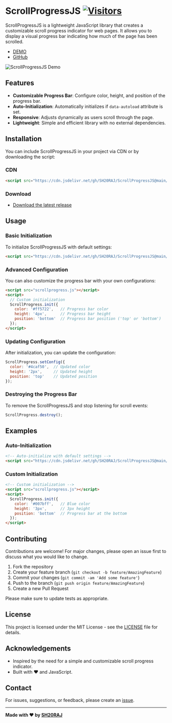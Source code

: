 # ScrollProgressJS [![Visitors](https://api.visitorbadge.io/api/combined?path=https%3A%2F%2Fgithub.com%2FSH20RAJ%2FScrollProgressJS&labelColor=%23ff8a65&countColor=%2337d67a&labelStyle=upper)](https://visitorbadge.io/status?path=https%3A%2F%2Fgithub.com%2FSH20RAJ%2FScrollProgressJS)

ScrollProgressJS is a lightweight JavaScript library that creates a customizable scroll progress indicator for web pages. It allows you to display a visual progress bar indicating how much of the page has been scrolled.

- [DEMO](https://sh20raj.github.io/ScrollProgressJS/demo.html)
- [GitHub](https://github.com/SH20RAJ/ScrollProgressJS/)


![ScrollProgressJS Demo](demo.gif)

## Features

- **Customizable Progress Bar**: Configure color, height, and position of the progress bar.
- **Auto-Initialization**: Automatically initializes if `data-autoload` attribute is set.
- **Responsive**: Adjusts dynamically as users scroll through the page.
- **Lightweight**: Simple and efficient library with no external dependencies.

## Installation

You can include ScrollProgressJS in your project via CDN or by downloading the script:

### CDN

```html
<script src="https://cdn.jsdelivr.net/gh/SH20RAJ/ScrollProgressJS@main/ScrollProgress.js"></script>
```

### Download

- [Download the latest release](https://github.com/SH20RAJ/ScrollProgressJS/releases)

## Usage

### Basic Initialization

To initialize ScrollProgressJS with default settings:

```html
<script src="https://cdn.jsdelivr.net/gh/SH20RAJ/ScrollProgressJS@main/ScrollProgress.js" data-autoload="true"></script>
```

### Advanced Configuration

You can also customize the progress bar with your own configurations:

```html
<script src="scrollprogress.js"></script>
<script>
  // Custom initialization
  ScrollProgress.init({
    color: '#ff5722',   // Progress bar color
    height: '4px',      // Progress bar height
    position: 'bottom'  // Progress bar position ('top' or 'bottom')
  });
</script>
```

### Updating Configuration

After initialization, you can update the configuration:

```javascript
ScrollProgress.setConfig({
  color: '#4caf50',  // Updated color
  height: '2px',     // Updated height
  position: 'top'    // Updated position
});
```

### Destroying the Progress Bar

To remove the ScrollProgressJS and stop listening for scroll events:

```javascript
ScrollProgress.destroy();
```

## Examples

### Auto-Initialization

```html
<!-- Auto-initialize with default settings -->
<script src="https://cdn.jsdelivr.net/gh/SH20RAJ/ScrollProgressJS@main/ScrollProgress.js" data-autoload="true"></script>
```

### Custom Initialization

```html
<!-- Custom initialization -->
<script src="scrollprogress.js"></script>
<script>
  ScrollProgress.init({
    color: '#007bff',   // Blue color
    height: '3px',      // 3px height
    position: 'bottom'  // Progress bar at the bottom
  });
</script>
```

## Contributing

Contributions are welcome! For major changes, please open an issue first to discuss what you would like to change.

1. Fork the repository
2. Create your feature branch (`git checkout -b feature/AmazingFeature`)
3. Commit your changes (`git commit -am 'Add some feature'`)
4. Push to the branch (`git push origin feature/AmazingFeature`)
5. Create a new Pull Request

Please make sure to update tests as appropriate.

## License

This project is licensed under the MIT License - see the [LICENSE](LICENSE) file for details.

## Acknowledgements

- Inspired by the need for a simple and customizable scroll progress indicator.
- Built with ❤️ and JavaScript.

## Contact

For issues, suggestions, or feedback, please create an [issue](https://github.com/SH20RAJ/ScrollProgressJS/issues).

---

**Made with ❤️ by [SH20RAJ](https://github.com/sh20raj)**
